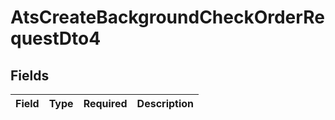 # AtsCreateBackgroundCheckOrderRequestDto4


## Fields

| Field       | Type        | Required    | Description |
| ----------- | ----------- | ----------- | ----------- |
